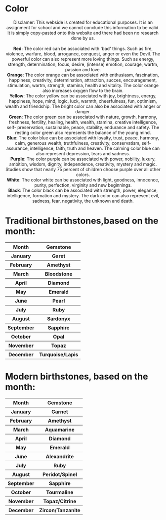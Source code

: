 <!DOCTYPE html>
<head>
  <title>Color</title>
  <style>
    p {
    text-align: center;
    font-size: 10 px;
    }
  </style>
  <body>
    <h1>Color</h1>
    <p>Disclamer: This webside is created for educational purposes. It is an assignment for school and we cannot conclude this information to be valid. It is simply            copy-pasted onto this website and there had been no research done by us. <br><br>
      <b>Red</b>: The color red can be associated with 'bad' things. Such as fire, violence, warfare, blood, arrogance, conquest, anger or even the Devil. The powerful         color can also represent more loving things. Such as energy, strength, determination, focus, desire, (intense) emotion, courage, wartm, passion and love. <br>
      <b>Orange</b>: The color orange can be associated with enthusiasm, fascination, happiness, creativity, determination, attraction, succes, encouragement,                 stimulation, wartm, strength, stamina, health and vitality. The color orange also increases oxygen flow to the brain. <br>
      <b>Yellow</b>: The color yellow can be associated with joy, brightness, energy, happiness, hope, mind, logic, luck, warmth, cheerfulness, fun, optimism, wealth and       friendship. The bright color can also be associated with anger or danger. <br>
      <b>Green</b>: The color green can be associated with nature, growth, harmony, freshness, fertility, healing, health, wealth, stamina, creative intelligence, self-       preservation, sustainable, peace, stability, endurance and safety. The resting color green also represents the balance of the young mind. <br>
      <b>Blue</b>: The color blue can be associated with loyalty, trust, peace, harmony, calm, generous wealth, truthfulness, creativity, conservatism, self-assurance,         intelligence, faith, truth and heaven. The calming color blue can also represent depression, tears and sadness. <br>
      <b>Purple</b>: The color purple can be associated with power, nobility, luxury, ambition, wisdom, dignity, independence, creativity, mystery and magic. Studies           show that nearly 75 percent of children choose purple over all other colors. <br>
      <b>White</b>: The color white can be associated with light, goodness, innocence, purity, perfection, virginity and new beginnings. <br>
      <b>Black</b>: The color black can be associated with strength, power, elegance, intelligence, formation and mystery. The dark color can also represent evil,             sadness, fear, negativity, the unknown and death. <br>
    <h1>Traditional birthstones,based on the month:</h1>
      <table>
        <tr>
          <th>Month</th>
          <th>Gemstone</th>
        </tr>
        <tr>
          <th>January</th>
          <th>Garet</th>
        </tr>
        <tr>
          <th>February</th>
          <th>Amethyst</th>
        </tr>
        <tr>
          <th>March</th>
          <th>Bloodstone</th>
        </tr>
        <tr>
          <th>April</th>
          <th>Diamond</th>
        </tr>
        <tr>
          <th>May</th>
          <th>Emerald</th>
        </tr>
        <tr>
          <th>June</th>
          <th>Pearl</th>
        </tr>
        <tr>
          <th>July</th>
          <th>Ruby</th>
        </tr>
        <tr>
          <th>August</th>
          <th>Sardonyx</th>
        </tr>
        <tr>
          <th>September</th>
          <th>Sapphire</th>
        </tr>
        <tr>
          <th>October</th>
          <th>Opal</th>
        </tr>
        <tr>
          <th>November</th>
          <th>Topaz</th>
        </tr>
        <tr>
          <th>December</th>
          <th>Turquoise/Lapis</th>
        </tr>
    </table>
    <h1>Modern birthstones, based on the month:</h1>
    <table>
      <tr>
        <th>Month</th>
        <th>Gemstone</th>
      </tr>
      <tr>
        <th>January</th>
        <th>Garnet</th>
      </tr>
      <tr>
        <th>February</th>
        <th>Amethyst</th>
      </tr>
      <tr>
        <th>March</th>
        <th>Aquamarine</th>
      </tr>
      <tr>
        <th>April</th>
        <th>Diamond</th>
      </tr>
      <tr>
        <th>May</th>
        <th>Emerald</th>
      </tr>
      <tr>
        <th>June</th>
        <th>Alexandrite</th>
      </tr>
      <tr>
        <th>July</th>
        <th>Ruby</th>
      </tr>
      <tr>
        <th>August</th>
        <th>Peridot/Spinel</th>
      </tr>
      <tr>
        <th>September</th>
        <th>Sapphire</th>
      </tr>
      <tr>
        <th>October</th>
        <th>Tourmaline</th>
      </tr>
      <tr>
        <th>November</th>
        <th>Topaz/Citrine</th>
      </tr>
      <tr>
        <th>December</th>
        <th>Zircon/Tanzanite</th>
      </tr>
    </table>
    </p>
  </body>
       
